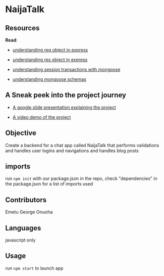 # NaijaTalk



## Resources

**Read**:
- [understanding req object in express](https://www.digitalocean.com/community/tutorials/nodejs-req-object-in-expressjs)

- [understanding res object in express](https://www.devhandbook.com/nodejs/express/response-object/#:~:text=How%20to%20use%20Response%20Object%20in%20Express%20Nodejs,response%20methods%201.%20Send%20simple%20HTML%20text%20)

- [understanding session transactions with mongoose](https://mongoosejs.com/docs/transactions.html)

- [understanding mongoose schemas](https://mongoosejs.com/docs/guide.html)


## A Sneak peek into the project journey
- [A google slide presentation explaining the project](https://docs.google.com/presentation/d/1bq7jbexVywbl0jPcF8PWcAJQKBF_sXcbFwAySaQ9F4g/edit?usp=sharing)

- [A video demo of the project](https://drive.google.com/file/d/1OEqgFeVX7uT0NYhQu8pLLGdLM8dkGaHw/view?usp=drivesdk)


## Objective
Create a backend for a chat app called NaijaTalk that performs validations and handles user logins and navigations and handles blog posts

## imports
 run
```npm init```
with our package.json in the repo, check "dependencies" in the package.json for a list of imports used

## Contributors
Emetu George Onuoha

## Languages
javascript only

## Usage
run ```npm start``` to launch app

